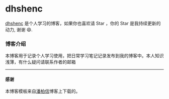 # dhshenc

[dhshenc](https://github.com/blog) 是个人学习的博客，如果你也喜欢请 Star ，你的 Star 是我持续更新的动力, 谢谢 😄.

### 博客介绍

本博客用于记录个人学习使用，把日常学习笔记记录发布到我的博客中。本人知识浅薄，有什么疑问请联系作者的邮箱

***

#### 感谢   

本博客模板来自[潘柏信](http://baixin.io:8000)博客上下载的。  
